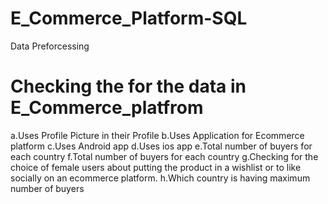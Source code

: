 # E_Commerce_Platform-SQL

 Data Preforcessing

# Checking the for the data in E_Commerce_platfrom
a.Uses Profile Picture in their Profile
b.Uses Application for Ecommerce platform
c.Uses Android app
d.Uses ios app
e.Total number of buyers for each country
f.Total number of buyers for each country
g.Checking for the choice of female users about putting the product in a wishlist or to like socially on an ecommerce platform.
h.Which country is having maximum number of buyers



